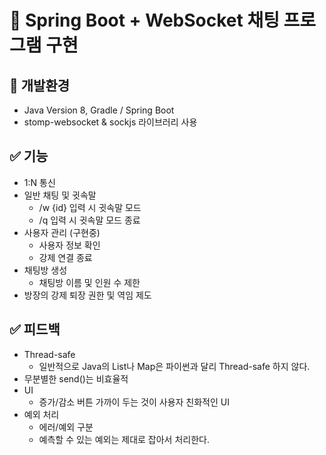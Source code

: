# 📌 Spring Boot + WebSocket 채팅 프로그램 구현  
## 🔨 개발환경
* Java Version 8, Gradle / Spring Boot  
* stomp-websocket & sockjs 라이브러리 사용
## ✅ 기능
  * 1:N 통신
  * 일반 채팅 및 귓속말 
    * /w {id} 입력 시 귓속말 모드
    * /q 입력 시 귓속말 모드 종료
  * 사용자 관리 (구현중)
    * 사용자 정보 확인
    * 강제 연결 종료
  * 채팅방 생성
    * 채팅방 이름 및 인원 수 제한
  * 방장의 강제 퇴장 권한 및 역임 제도
## ✅ 피드백
  * Thread-safe  
    * 일반적으로 Java의 List나 Map은 파이썬과 달리 Thread-safe 하지 않다.  
  * 무분별한 send()는 비효율적  
  * UI  
    * 증가/감소 버튼 가까이 두는 것이 사용자 친화적인 UI  
  * 예외 처리
    * 에러/예외 구분
    * 예측할 수 있는 예외는 제대로 잡아서 처리한다.
